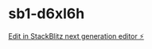 # sb1-d6xl6h

[Edit in StackBlitz next generation editor ⚡️](https://stackblitz.com/~/github.com/hvietdo99/sb1-d6xl6h)
